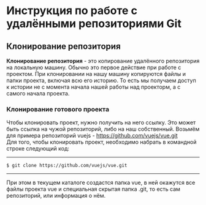 # Инструкция по работе с удалёнными репозиториями Git
## Клонирование репозитория
**Клонирование репозитория** - это копирование удалённого репозитория на локальную машину. Обычно это первое действие при работе с проектом. При клонировании на нашу машину копируются файлы и папки проекта, включая всю его историю. То есть мы получаем доступ к истории не с момента начала нашей работы над проекторм, а с самого начала проекта.
### Клонирование готового проекта
Чтобы клонировать проект, нужно получить на него ссылку. Это может быть ссылка на чужой репозиторий, либо на наш собственный. Возьмём для примера репозиторий vuejs - https://github.com/vuejs/vue.git
<br>Для того, чтобы клонировать проект, необходимо набрать в командной строке следующий код:
***
    $ git clone https://github.com/vuejs/vue.git
***
При этом в текущем каталоге создастся папка vue, в ней окажутся все файлы проекта vue и специальная скрытая папка .git, то есть сам репозиторий, или информация о нём.
